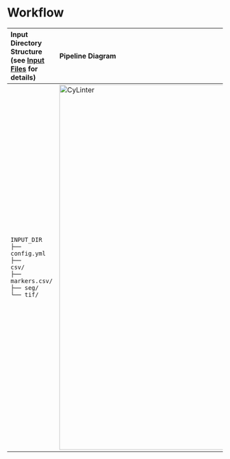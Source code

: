 
# Workflow

| Input Directory Structure <br /> (see [Input Files](/input#input-directory-structure) for details) | Pipeline Diagram |
| :-- | :- |
| <code>INPUT_DIR<br>├── config.yml<br>├── csv/<br>├── markers.csv/<br>├── seg/<br>└── tif/<br></code> | <img src="{{ site.baseurl }}/assets/images/1-overview.png" alt="CyLinter" width="850"/> |
